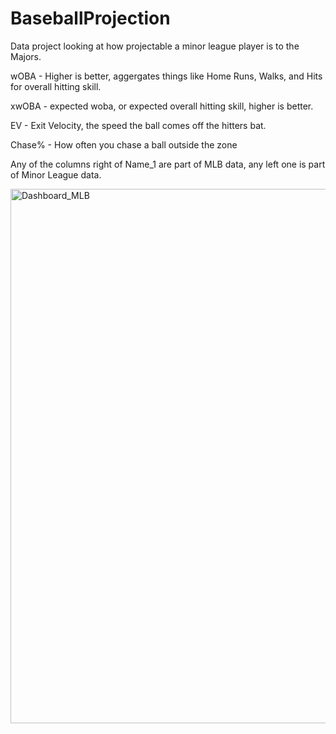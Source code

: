 # BaseballProjection
Data project looking at how projectable a minor league player is to the Majors.

wOBA - Higher is better, aggergates things like Home Runs, Walks, and Hits for overall hitting skill.

xwOBA - expected woba, or expected overall hitting skill, higher is better.

EV - Exit Velocity, the speed the ball comes off the hitters bat.

Chase% - How often you chase a ball outside the zone


Any of the columns right of Name_1 are part of MLB data, any left one is part of Minor League data.

<img width="1507" height="855" alt="Dashboard_MLB" src="https://github.com/user-attachments/assets/64c936fb-8c73-42ca-a9c7-d630c5037f28" />
